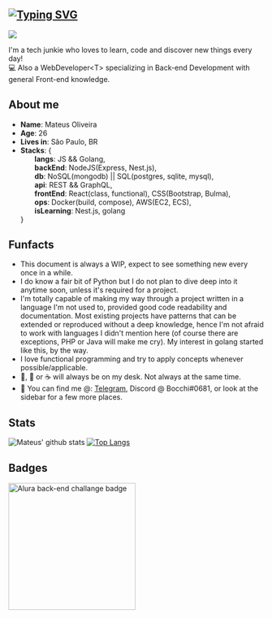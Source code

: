 ## [![Typing SVG](https://readme-typing-svg.herokuapp.com/?lines=Olá,+seja+bem-vindo!;Hello+there!+Welcome!&size=22)](https://git.io/typing-svg) 
![](https://komarev.com/ghpvc/?username=mateusmlo&color=ff69b4)


I'm a tech junkie who loves to learn, code and discover new things every day! \
:computer: Also a WebDeveloper\<T> specializing in Back-end Development with general Front-end knowledge.

## About me
* **Name**: Mateus Oliveira
* **Age**: 26
* **Lives in**: São Paulo, BR
* **Stacks**: { \
&nbsp;&nbsp;&nbsp;&nbsp;&nbsp;&nbsp; **langs**: JS && Golang, \
&nbsp;&nbsp;&nbsp;&nbsp;&nbsp;&nbsp; **backEnd**: NodeJS(Express, Nest.js), \
&nbsp;&nbsp;&nbsp;&nbsp;&nbsp;&nbsp; **db**: NoSQL(mongodb) || SQL(postgres, sqlite, mysql), \
&nbsp;&nbsp;&nbsp;&nbsp;&nbsp;&nbsp; **api**: REST && GraphQL, \
&nbsp;&nbsp;&nbsp;&nbsp;&nbsp;&nbsp; **frontEnd**: React(class, functional), CSS(Bootstrap, Bulma), \
&nbsp;&nbsp;&nbsp;&nbsp;&nbsp;&nbsp; **ops**: Docker(build, compose), AWS(EC2, ECS), \
&nbsp;&nbsp;&nbsp;&nbsp;&nbsp;&nbsp; **isLearning**: Nest.js, golang \
 }

## Funfacts
* This document is always a WIP, expect to see something new every once in a while.
* I do know a fair bit of Python but I do not plan to dive deep into it anytime soon, unless it's required for a project.
* I'm totally capable of making my way through a project written in a language I'm not used to, provided good code readability and documentation. Most existing projects have patterns that can be extended or reproduced without a deep knowledge, hence I'm not afraid to work with languages I didn't mention here (of course there are exceptions, PHP or Java will make me cry). My interest in golang started like this, by the way.
* I love functional programming and try to apply concepts whenever possible/applicable.
* :beer:, :tea: or :coffee: will always be on my desk. Not always at the same time.
* :calling: You can find me @: [Telegram](https://t.me/mateusmlo), Discord @ Bocchi#0681, or look at the sidebar for a few more places.

## Stats

![Mateus' github stats](https://github-readme-stats.vercel.app/api?username=mateusmlo&theme=synthwave&show_icons=true&count_private=true)
[![Top Langs](https://github-readme-stats.vercel.app/api/top-langs/?username=mateusmlo&layout=compact&theme=synthwave)](https://github.com/anuraghazra/github-readme-stats)

## Badges

<img src="https://user-images.githubusercontent.com/79534537/130526621-667ca50a-35b5-4653-b8e8-b6d96fd4b357.png" alt="Alura back-end challange badge" width="250"/>
